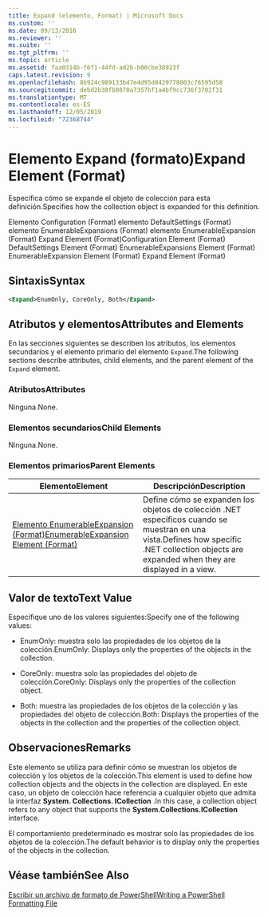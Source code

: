 ```yaml
---
title: Expand (elemento, Format) | Microsoft Docs
ms.custom: ''
ms.date: 09/13/2016
ms.reviewer: ''
ms.suite: ''
ms.tgt_pltfrm: ''
ms.topic: article
ms.assetid: faa0314b-f6f1-44fd-ad2b-b00cbe38923f
caps.latest.revision: 9
ms.openlocfilehash: 8b924c989133b47e4d95d8429778003c76595d58
ms.sourcegitcommit: debd2b38fb8070a7357bf1a4bf9cc736f3702f31
ms.translationtype: MT
ms.contentlocale: es-ES
ms.lasthandoff: 12/05/2019
ms.locfileid: "72368744"
---
```

# <a name="expand-element-format"></a><span data-ttu-id="056f4-102">Elemento Expand (formato)</span><span class="sxs-lookup"><span data-stu-id="056f4-102">Expand Element (Format)</span></span>

<span data-ttu-id="056f4-103">Especifica cómo se expande el objeto de colección para esta definición.</span><span class="sxs-lookup"><span data-stu-id="056f4-103">Specifies how the collection object is expanded for this definition.</span></span>

<span data-ttu-id="056f4-104">Elemento Configuration (Format) elemento DefaultSettings (Format) elemento EnumerableExpansions (Format) elemento EnumerableExpansion (Format) Expand Element (Format)</span><span class="sxs-lookup"><span data-stu-id="056f4-104">Configuration Element (Format) DefaultSettings Element (Format) EnumerableExpansions Element (Format) EnumerableExpansion Element (Format) Expand Element (Format)</span></span>

## <a name="syntax"></a><span data-ttu-id="056f4-105">Sintaxis</span><span class="sxs-lookup"><span data-stu-id="056f4-105">Syntax</span></span>

```xml
<Expand>EnumOnly, CoreOnly, Both</Expand>
```

## <a name="attributes-and-elements"></a><span data-ttu-id="056f4-106">Atributos y elementos</span><span class="sxs-lookup"><span data-stu-id="056f4-106">Attributes and Elements</span></span>

<span data-ttu-id="056f4-107">En las secciones siguientes se describen los atributos, los elementos secundarios y el elemento primario del elemento `Expand`.</span><span class="sxs-lookup"><span data-stu-id="056f4-107">The following sections describe attributes, child elements, and the parent element of the `Expand` element.</span></span>

### <a name="attributes"></a><span data-ttu-id="056f4-108">Atributos</span><span class="sxs-lookup"><span data-stu-id="056f4-108">Attributes</span></span>

<span data-ttu-id="056f4-109">Ninguna.</span><span class="sxs-lookup"><span data-stu-id="056f4-109">None.</span></span>

### <a name="child-elements"></a><span data-ttu-id="056f4-110">Elementos secundarios</span><span class="sxs-lookup"><span data-stu-id="056f4-110">Child Elements</span></span>

<span data-ttu-id="056f4-111">Ninguna.</span><span class="sxs-lookup"><span data-stu-id="056f4-111">None.</span></span>

### <a name="parent-elements"></a><span data-ttu-id="056f4-112">Elementos primarios</span><span class="sxs-lookup"><span data-stu-id="056f4-112">Parent Elements</span></span>

|<span data-ttu-id="056f4-113">Elemento</span><span class="sxs-lookup"><span data-stu-id="056f4-113">Element</span></span>|<span data-ttu-id="056f4-114">Descripción</span><span class="sxs-lookup"><span data-stu-id="056f4-114">Description</span></span>|
|-------------|-----------------|
|[<span data-ttu-id="056f4-115">Elemento EnumerableExpansion (Format)</span><span class="sxs-lookup"><span data-stu-id="056f4-115">EnumerableExpansion Element (Format)</span></span>](./enumerableexpansion-element-format.md)|<span data-ttu-id="056f4-116">Define cómo se expanden los objetos de colección .NET específicos cuando se muestran en una vista.</span><span class="sxs-lookup"><span data-stu-id="056f4-116">Defines how specific .NET collection objects are expanded when they are displayed in a view.</span></span>|

## <a name="text-value"></a><span data-ttu-id="056f4-117">Valor de texto</span><span class="sxs-lookup"><span data-stu-id="056f4-117">Text Value</span></span>

<span data-ttu-id="056f4-118">Especifique uno de los valores siguientes:</span><span class="sxs-lookup"><span data-stu-id="056f4-118">Specify one of the following values:</span></span>

- <span data-ttu-id="056f4-119">EnumOnly: muestra solo las propiedades de los objetos de la colección.</span><span class="sxs-lookup"><span data-stu-id="056f4-119">EnumOnly: Displays only the properties of the objects in the collection.</span></span>

- <span data-ttu-id="056f4-120">CoreOnly: muestra solo las propiedades del objeto de colección.</span><span class="sxs-lookup"><span data-stu-id="056f4-120">CoreOnly: Displays only the properties of the collection object.</span></span>

- <span data-ttu-id="056f4-121">Both: muestra las propiedades de los objetos de la colección y las propiedades del objeto de colección.</span><span class="sxs-lookup"><span data-stu-id="056f4-121">Both: Displays the properties of the objects in the collection and the properties of the collection object.</span></span>

## <a name="remarks"></a><span data-ttu-id="056f4-122">Observaciones</span><span class="sxs-lookup"><span data-stu-id="056f4-122">Remarks</span></span>

<span data-ttu-id="056f4-123">Este elemento se utiliza para definir cómo se muestran los objetos de colección y los objetos de la colección.</span><span class="sxs-lookup"><span data-stu-id="056f4-123">This element is used to define how collection objects and the objects in the collection are displayed.</span></span> <span data-ttu-id="056f4-124">En este caso, un objeto de colección hace referencia a cualquier objeto que admita la interfaz **System. Collections. ICollection** .</span><span class="sxs-lookup"><span data-stu-id="056f4-124">In this case, a collection object refers to any object that supports the  **System.Collections.ICollection** interface.</span></span>

<span data-ttu-id="056f4-125">El comportamiento predeterminado es mostrar solo las propiedades de los objetos de la colección.</span><span class="sxs-lookup"><span data-stu-id="056f4-125">The default behavior is to display only the properties of the objects in the collection.</span></span>

## <a name="see-also"></a><span data-ttu-id="056f4-126">Véase también</span><span class="sxs-lookup"><span data-stu-id="056f4-126">See Also</span></span>

[<span data-ttu-id="056f4-127">Escribir un archivo de formato de PowerShell</span><span class="sxs-lookup"><span data-stu-id="056f4-127">Writing a PowerShell Formatting File</span></span>](./writing-a-powershell-formatting-file.md)
